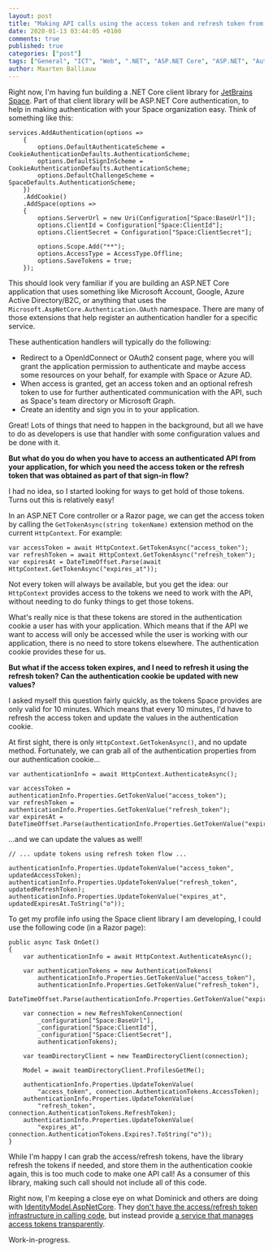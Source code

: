 ```yaml
---
layout: post
title: "Making API calls using the access token and refresh token from an ASP.NET Core authentication handler"
date: 2020-01-13 03:44:05 +0100
comments: true
published: true
categories: ["post"]
tags: ["General", "ICT", "Web", ".NET", "ASP.NET Core", "ASP.NET", "Authentication"]
author: Maarten Balliauw
---
```


Right now, I'm having fun building a .NET Core client library for [JetBrains Space](https://jetbrains.com/space). Part of that client library will be ASP.NET Core authentication, to help in making authentication with your Space organization easy. Think of something like this:

```
services.AddAuthentication(options =>
    {
        options.DefaultAuthenticateScheme = CookieAuthenticationDefaults.AuthenticationScheme;
        options.DefaultSignInScheme = CookieAuthenticationDefaults.AuthenticationScheme;
        options.DefaultChallengeScheme = SpaceDefaults.AuthenticationScheme;
    })
    .AddCookie()
    .AddSpace(options =>
    {
        options.ServerUrl = new Uri(Configuration["Space:BaseUrl"]);
        options.ClientId = Configuration["Space:ClientId"];
        options.ClientSecret = Configuration["Space:ClientSecret"];

        options.Scope.Add("**");
        options.AccessType = AccessType.Offline;
        options.SaveTokens = true;
    });
```

This should look very familiar if you are building an ASP.NET Core application that uses something like Microsoft Account, Google, Azure Active Directory/B2C, or anything that uses the `Microsoft.AspNetCore.Authentication.OAuth` namespace. There are many of those extensions that help register an authentication handler for a specific service.

These authentication handlers will typically do the following:

* Redirect to a OpenIdConnect or OAuth2 consent page, where you will grant the application permission to authenticate and maybe access some resources on your behalf, for example with Space or Azure AD.
* When access is granted, get an access token and an optional refresh token to use for further authenticated communication with the API, such as Space's team directory or Microsoft Graph.
* Create an identity and sign you in to your application.

Great! Lots of things that need to happen in the background, but all we have to do as developers is use that handler with some configuration values and be done with it.

**But what do you do when you have to access an authenticated API from your application, for which you need the access token or the refresh token that was obtained as part of that sign-in flow?**

I had no idea, so I started looking for ways to get hold of those tokens. Turns out this is relatively easy!

In an ASP.NET Core controller or a Razor page, we can get the access token by calling the `GetTokenAsync(string tokenName)` extension method on the current `HttpContext`. For example:

```
var accessToken = await HttpContext.GetTokenAsync("access_token");
var refreshToken = await HttpContext.GetTokenAsync("refresh_token");
var expiresAt = DateTimeOffset.Parse(await HttpContext.GetTokenAsync("expires_at"));
```

Not every token will always be available, but you get the idea: our `HttpContext` provides access to the tokens we need to work with the API, without needing to do funky things to get those tokens.

What's really nice is that these tokens are stored in the authentication cookie a user has with your application. Which means that if the API we want to access will only be accessed while the user is working with our application, there is no need to store tokens elsewhere. The authentication cookie provides these for us.

**But what if the access token expires, and I need to refresh it using the refresh token? Can the authentication cookie be updated with new values?**

I asked myself this question fairly quickly, as the tokens Space provides are only valid for 10 minutes. Which means that every 10 minutes, I'd have to refresh the access token and update the values in the authentication cookie.

At first sight, there is only `HttpContext.GetTokenAsync()`, and no update method. Fortunately, we can grab all of the authentication properties from our authentication cookie...

```
var authenticationInfo = await HttpContext.AuthenticateAsync();

var accessToken = authenticationInfo.Properties.GetTokenValue("access_token");
var refreshToken = authenticationInfo.Properties.GetTokenValue("refresh_token");
var expiresAt = DateTimeOffset.Parse(authenticationInfo.Properties.GetTokenValue("expires_at"));
```

...and we can update the values as well!

```
// ... update tokens using refresh token flow ...

authenticationInfo.Properties.UpdateTokenValue("access_token", updatedAccessToken);
authenticationInfo.Properties.UpdateTokenValue("refresh_token", updatedRefreshToken);
authenticationInfo.Properties.UpdateTokenValue("expires_at", updatedExpiresAt.ToString("o"));
```

To get my profile info using the Space client library I am developing, I could use the following code (in a Razor page):

```
public async Task OnGet()
{
    var authenticationInfo = await HttpContext.AuthenticateAsync();
    
    var authenticationTokens = new AuthenticationTokens(
        authenticationInfo.Properties.GetTokenValue("access_token"),
        authenticationInfo.Properties.GetTokenValue("refresh_token"),
        DateTimeOffset.Parse(authenticationInfo.Properties.GetTokenValue("expires_at")));
    
    var connection = new RefreshTokenConnection(
        _configuration["Space:BaseUrl"], 
        _configuration["Space:ClientId"],
        _configuration["Space:ClientSecret"],
        authenticationTokens);
    
    var teamDirectoryClient = new TeamDirectoryClient(connection);
    
    Model = await teamDirectoryClient.ProfilesGetMe();

    authenticationInfo.Properties.UpdateTokenValue(
        "access_token", connection.AuthenticationTokens.AccessToken);
    authenticationInfo.Properties.UpdateTokenValue(
        "refresh_token", connection.AuthenticationTokens.RefreshToken);
    authenticationInfo.Properties.UpdateTokenValue(
        "expires_at", connection.AuthenticationTokens.Expires?.ToString("o"));
}
```

While I'm happy I can grab the access/refresh tokens, have the library refresh the tokens if needed, and store them in the authentication cookie again, this is too much code to make one API call! As a consumer of this library, making such call should not include all of this code.

Right now, I'm keeping a close eye on what Dominick and others are doing with [IdentityModel.AspNetCore](https://github.com/IdentityModel/IdentityModel.AspNetCore). They [don't have the access/refresh token infrastructure in calling code](https://github.com/IdentityModel/IdentityModel.AspNetCore/blob/master/samples/TokenManagement3/Controllers/HomeController.cs#L27), but instead provide [a service that manages access tokens transparently](https://github.com/IdentityModel/IdentityModel.AspNetCore/blob/master/samples/TokenManagement3/Startup.cs#L67).

Work-in-progress.